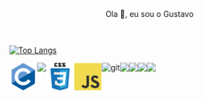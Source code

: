 <link rel="stylesheet" href="https://cdn.jsdelivr.net/gh/devicons/devicon@v2.15.1/devicon.min.css">

<div align="center">
Ola 👋, eu sou o Gustavo
</div>
<br><br>


[![Top Langs](https://github-readme-stats.vercel.app/api/top-langs/?username=dev-zanatta)](https://github.com/dev-zanatta/github-readme-stats)

  <div style="display:flex">
  <img height="50" src="https://raw.githubusercontent.com/devicons/devicon/master/icons/c/c-original.svg">
  <img height="50" src="https://cdn.jsdelivr.net/gh/devicons/devicon/icons/html5/html5-original-wordmark.svg" />
  <img height="50" src="https://raw.githubusercontent.com/devicons/devicon/master/icons/css3/css3-original-wordmark.svg">
  <img height="50" src="https://raw.githubusercontent.com/devicons/devicon/master/icons/javascript/javascript-original.svg">
  <img height="50" src="https://www.vectorlogo.zone/logos/git-scm/git-scm-icon.svg" alt="git"/> 
  <img height="50" src="https://cdn.jsdelivr.net/gh/devicons/devicon/icons/linux/linux-original.svg" />
  <img height="50" src="https://cdn.jsdelivr.net/gh/devicons/devicon/icons/vuejs/vuejs-original-wordmark.svg" />
  <img height="50 "src="https://cdn.jsdelivr.net/gh/devicons/devicon/icons/laravel/laravel-plain-wordmark.svg" />
  <img height="50"src="https://cdn.jsdelivr.net/gh/devicons/devicon/icons/mysql/mysql-original-wordmark.svg" />
  </div>


